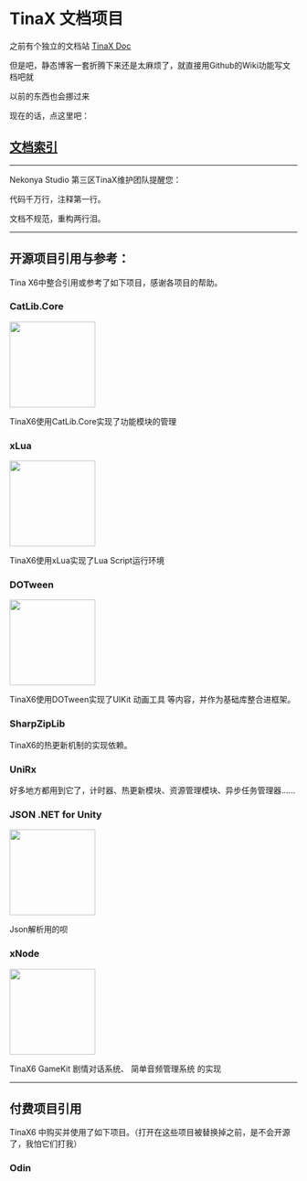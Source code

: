 # TinaX 文档项目

之前有个独立的文档站 [TinaX Doc](https://tinax.corala.space/)

但是吧，静态博客一套折腾下来还是太麻烦了，就直接用Github的Wiki功能写文档吧就

以前的东西也会挪过来


现在的话，点这里吧：

## [文档索引](https://github.com/yomunsam/TinaX/wiki/catalog)



------

Nekonya Studio 第三区TinaX维护团队提醒您：

代码千万行，注释第一行。

文档不规范，重构两行泪。


-----

## 开源项目引用与参考：

Tina X6中整合引用或参考了如下项目，感谢各项目的帮助。

### CatLib.Core

<a href="https://github.com/CatLib/Core" target="_blank"><img src="https://camo.githubusercontent.com/d402b21f4ebb6532d5d20d94fbfbb3a5c26914fa/687474703a2f2f6361746c69622e696f2f696d67732f6c6f676f2d7478742e706e67" width = "150" /></a>

TinaX6使用CatLib.Core实现了功能模块的管理


### xLua

<a href="https://github.com/Tencent/xLua" target="_blank"><img src="https://github.com/Tencent/xLua/blob/master/Assets/XLua/Doc/xLua.png" width = "150" /></a>

TinaX6使用xLua实现了Lua Script运行环境


### DOTween

<a href="http://dotween.demigiant.com/" target="_blank"><img src="http://dotween.demigiant.com/_imgs/logos/dotween_hotweenv2.png" width = "150" /></a>

TinaX6使用DOTween实现了UIKit 动画工具 等内容，并作为基础库整合进框架。


### SharpZipLib

TinaX6的热更新机制的实现依赖。


### UniRx

好多地方都用到它了，计时器、热更新模块、资源管理模块、异步任务管理器……

### JSON .NET for Unity

<a href="https://assetstore.unity.com/packages/tools/input-management/json-net-for-unity-11347" target="_blank"><img src="https://cdn.assetstore.unity3d.com/key-image/109c19dc-b85f-48a4-b670-a562195650f6.jpg" width = "150" /></a>

Json解析用的呗

### xNode

<a href="https://github.com/Siccity/xNode" target="_blank"><img src="https://user-images.githubusercontent.com/37786733/41541140-71602302-731a-11e8-9434-79b3a57292b6.png" width = "150" /></a>

TinaX6 GameKit 剧情对话系统、 简单音频管理系统 的实现


------

## 付费项目引用

TinaX6 中购买并使用了如下项目。（打开在这些项目被替换掉之前，是不会开源了，我怕它们打我）

### Odin
